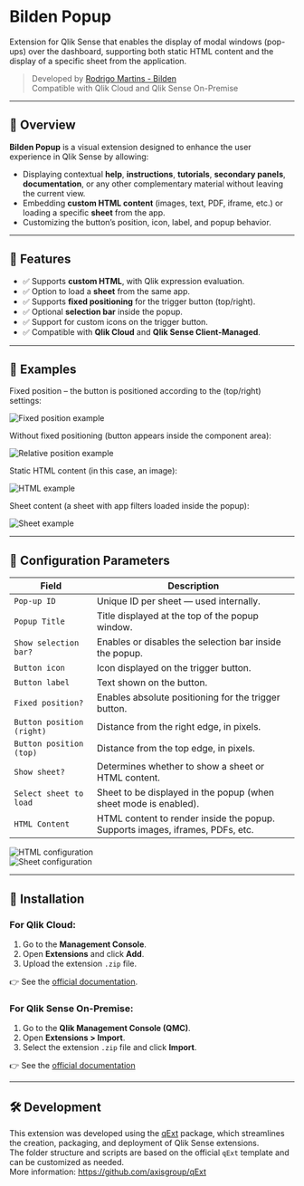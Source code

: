 # Bilden Popup

Extension for Qlik Sense that enables the display of modal windows (pop-ups) over the dashboard, supporting both static HTML content and the display of a specific sheet from the application.

> Developed by [Rodrigo Martins - Bilden](https://bildennegocios.com/)  
> Compatible with Qlik Cloud and Qlik Sense On-Premise

---

## 📌 Overview

**Bilden Popup** is a visual extension designed to enhance the user experience in Qlik Sense by allowing:

- Displaying contextual **help**, **instructions**, **tutorials**, **secondary panels**, **documentation**, or any other complementary material without leaving the current view.
- Embedding **custom HTML content** (images, text, PDF, iframe, etc.) or loading a specific **sheet** from the app.
- Customizing the button’s position, icon, label, and popup behavior.

---

## 🚀 Features

- ✅ Supports **custom HTML**, with Qlik expression evaluation.
- ✅ Option to load a **sheet** from the same app.
- ✅ Supports **fixed positioning** for the trigger button (top/right).
- ✅ Optional **selection bar** inside the popup.
- ✅ Support for custom icons on the trigger button.
- ✅ Compatible with **Qlik Cloud** and **Qlik Sense Client-Managed**.

---

## 🔎 Examples

Fixed position – the button is positioned according to the (top/right) settings:

![Fixed position example](https://raw.githubusercontent.com/drigomed/bilden-popup/refs/heads/main/img/demoPosicaoFixa.png)

Without fixed positioning (button appears inside the component area):

![Relative position example](https://raw.githubusercontent.com/drigomed/bilden-popup/refs/heads/main/img/demoPosicaoVariavel.png)

Static HTML content (in this case, an image):

![HTML example](https://raw.githubusercontent.com/drigomed/bilden-popup/refs/heads/main/img/demoHTML.png)

Sheet content (a sheet with app filters loaded inside the popup):

![Sheet example](https://raw.githubusercontent.com/drigomed/bilden-popup/refs/heads/main/img/demoSheet.png)

---

## 🔧 Configuration Parameters

| Field                       | Description                                                                    |
|----------------------------|--------------------------------------------------------------------------------|
| `Pop-up ID`                | Unique ID per sheet — used internally.                                         |
| `Popup Title`              | Title displayed at the top of the popup window.                               |
| `Show selection bar?`      | Enables or disables the selection bar inside the popup.                        |
| `Button icon`              | Icon displayed on the trigger button.                                          |
| `Button label`             | Text shown on the button.                                                      |
| `Fixed position?`          | Enables absolute positioning for the trigger button.                           |
| `Button position (right)`  | Distance from the right edge, in pixels.                                       |
| `Button position (top)`    | Distance from the top edge, in pixels.                                         |
| `Show sheet?`              | Determines whether to show a sheet or HTML content.                            |
| `Select sheet to load`     | Sheet to be displayed in the popup (when sheet mode is enabled).               |
| `HTML Content`             | HTML content to render inside the popup. Supports images, iframes, PDFs, etc.  |

![HTML configuration](https://raw.githubusercontent.com/drigomed/bilden-popup/refs/heads/main/img/configHTML.png)  
![Sheet configuration](https://raw.githubusercontent.com/drigomed/bilden-popup/refs/heads/main/img/configSheet.png)

---

## 📂 Installation

### For Qlik Cloud:
1. Go to the **Management Console**.
2. Open **Extensions** and click **Add**.
3. Upload the extension `.zip` file.

👉 See the [official documentation](https://help.qlik.com/pt-BR/cloud-services/Subsystems/Hub/Content/Sense_Hub/Admin/mc-extensions.htm).

### For Qlik Sense On-Premise:
1. Go to the **Qlik Management Console (QMC)**.
2. Open **Extensions > Import**.
3. Select the extension `.zip` file and click **Import**.

👉 See the [official documentation](https://help.qlik.com/en-US/sense-admin/May2025/Subsystems/DeployAdministerQSE/Content/Sense_DeployAdminister/QSEoW/Administer_QSEoW/Managing_QSEoW/import-extensions.htm)

---

## 🛠 Development

This extension was developed using the [qExt](https://github.com/axisgroup/qExt) package, which streamlines the creation, packaging, and deployment of Qlik Sense extensions.  
The folder structure and scripts are based on the official `qExt` template and can be customized as needed.  
More information: https://github.com/axisgroup/qExt
